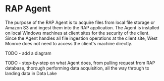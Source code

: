 # RAP Agent

The purpose of the RAP Agent is to acquire files from local file storage or Amazon S3 and ingest them into the RAP application. The Agent is installed on local Windows machines at client sites for the security of the client. Since the Agent handles all file ingestion operations at the client site, West Monroe does not need to access the client's machine directly.

TODO - add a diagram

TODO - step-by-step on what Agent does, from pulling request from RAP database, thorough performing data acquisition, all the way through to landing data in Data Lake

